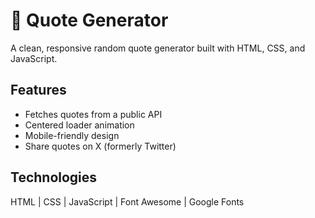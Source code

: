 # 📜 Quote Generator

A clean, responsive random quote generator built with HTML, CSS, and JavaScript.

## Features

- Fetches quotes from a public API
- Centered loader animation
- Mobile-friendly design
- Share quotes on X (formerly Twitter)

## Technologies

HTML | CSS | JavaScript | Font Awesome | Google Fonts
